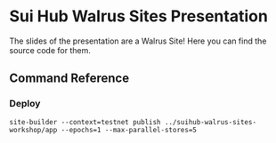 # Sui Hub Walrus Sites Presentation

The slides of the presentation are a Walrus Site! Here you can find the source code for them.

## Command Reference

### Deploy

`site-builder --context=testnet publish ../suihub-walrus-sites-workshop/app --epochs=1 --max-parallel-stores=5`

